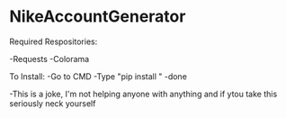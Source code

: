 # NikeAccountGenerator

Required Respositories:

-Requests
-Colorama

To Install:
-Go to CMD
-Type "pip install <repository name>"
-done

-This is a joke, I'm not helping anyone with anything and if ytou take this seriously neck yourself

